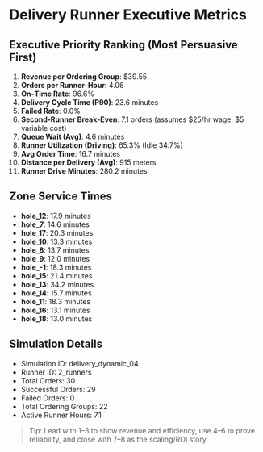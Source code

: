 # Delivery Runner Executive Metrics

## Executive Priority Ranking (Most Persuasive First)
1. **Revenue per Ordering Group**: $39.55
2. **Orders per Runner‑Hour**: 4.06
3. **On‑Time Rate**: 96.6%
4. **Delivery Cycle Time (P90)**: 23.6 minutes
5. **Failed Rate**: 0.0%
6. **Second‑Runner Break‑Even**: 7.1 orders (assumes $25/hr wage, $5 variable cost)
7. **Queue Wait (Avg)**: 4.6 minutes
8. **Runner Utilization (Driving)**: 65.3% (Idle 34.7%)
9. **Avg Order Time**: 16.7 minutes
10. **Distance per Delivery (Avg)**: 915 meters
11. **Runner Drive Minutes**: 280.2 minutes

## Zone Service Times
- **hole_12**: 17.9 minutes
- **hole_7**: 14.6 minutes
- **hole_17**: 20.3 minutes
- **hole_10**: 13.3 minutes
- **hole_8**: 13.7 minutes
- **hole_9**: 12.0 minutes
- **hole_-1**: 18.3 minutes
- **hole_15**: 21.4 minutes
- **hole_13**: 34.2 minutes
- **hole_14**: 15.7 minutes
- **hole_11**: 18.3 minutes
- **hole_16**: 13.1 minutes
- **hole_18**: 13.0 minutes


## Simulation Details
- Simulation ID: delivery_dynamic_04
- Runner ID: 2_runners
- Total Orders: 30
- Successful Orders: 29
- Failed Orders: 0
- Total Ordering Groups: 22
- Active Runner Hours: 7.1

> Tip: Lead with 1–3 to show revenue and efficiency, use 4–6 to prove reliability, and close with 7–8 as the scaling/ROI story.
